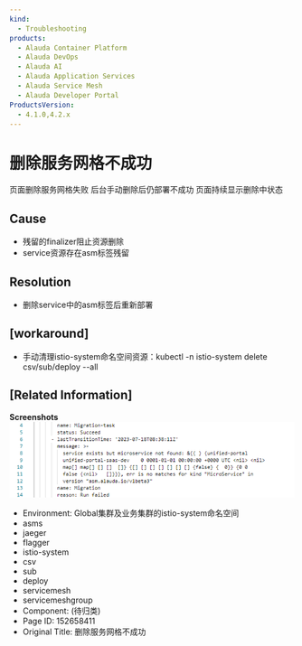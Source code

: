 ```yaml
---
kind:
  - Troubleshooting
products:
  - Alauda Container Platform
  - Alauda DevOps
  - Alauda AI
  - Alauda Application Services
  - Alauda Service Mesh
  - Alauda Developer Portal
ProductsVersion:
  - 4.1.0,4.2.x
---
```

<!-- A type of document that involves encountering a fault, diagnosing it, performing root cause analysis, and providing solutions. -->

# 删除服务网格不成功

页面删除服务网格失败 后台手动删除后仍部署不成功 页面持续显示删除中状态

## Cause
- 残留的finalizer阻止资源删除
- service资源存在asm标签残留

## Resolution
- 删除service中的asm标签后重新部署

## [workaround]
- 手动清理istio-system命名空间资源：kubectl -n istio-system delete csv/sub/deploy --all

## [Related Information]
**Screenshots**
![](assets/shan-chu-fu-wu-wang-ge-bu-cheng-gong/image2023-7-19_14-57-20.png)
- Environment: Global集群及业务集群的istio-system命名空间
- asms
- jaeger
- flagger
- istio-system
- csv
- sub
- deploy
- servicemesh
- servicemeshgroup
- Component: (待归类)
- Page ID: 152658411
- Original Title: 删除服务网格不成功
